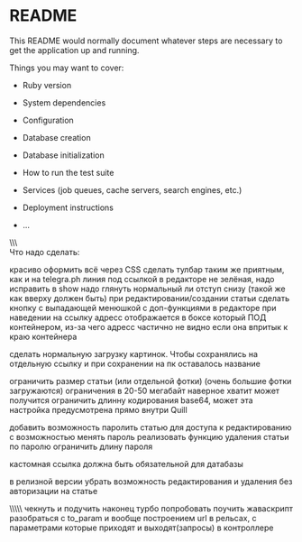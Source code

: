 # README

This README would normally document whatever steps are necessary to get the
application up and running.

Things you may want to cover:

* Ruby version

* System dependencies

* Configuration

* Database creation

* Database initialization

* How to run the test suite

* Services (job queues, cache servers, search engines, etc.)

* Deployment instructions

* ...

\\\\\\\
Что надо сделать:

красиво оформить всё через CSS
  сделать тулбар таким же приятным, как и на telegra.ph
  линия под ссылкой в редакторе не зелёная, надо исправить
  в show надо глянуть нормальный ли отступ снизу (такой же как вверху должен быть)
  при редактировании/создании статьи сделать кнопку с выпадающей менюшкой с доп-функциями
  в редакторе при наведении на ссылку адресс отображается в боксе который ПОД контейнером, из-за чего адресс частично не видно если она впритык к краю контейнера

сделать нормальную загрузку картинок. Чтобы сохранялись на отдельную ссылку и при сохранении на пк оставалось название

ограничить размер статьи (или отдельной фотки) (очень большие фотки загружаются)
  ограничения в 20-50 мегабайт наверное хватит
  может получится ограничить длинну кодирования base64, может эта настройка предусмотрена прямо внутри Quill

добавить возможность паролить статью для доступа к редактированию
  с возможностью менять пароль
  реализовать функцию удаления статьи по паролю
  ограничить длину пароля

кастомная ссылка должна быть обязательной для датабазы

в релизной версии убрать возможность редактирования и удаления без авторизации на статье

\\\\\\\\\\
чекнуть и подучить наконец турбо
попробовать поучить жаваскрипт
разобраться с to_param и вообще построением url в рельсах, с параметрами которые приходят и выходят(запросы) в контроллере

